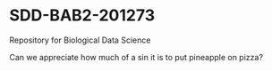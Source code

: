 # SDD-BAB2-201273
Repository for Biological Data Science


Can we appreciate how much of a sin it is to put pineapple on pizza?

